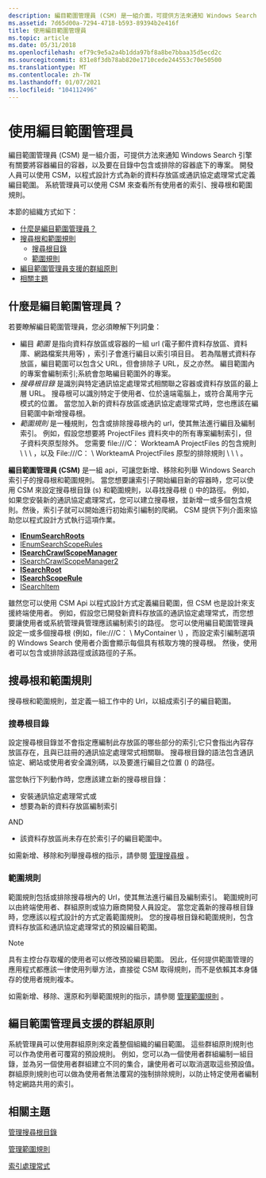```yaml
---
description: 編目範圍管理員 (CSM) 是一組介面，可提供方法來通知 Windows Search 引擎有關要將容器編目的容器，以及要在目錄中包含或排除的容器底下的專案。
ms.assetid: 7d65d00a-7294-4718-b593-89394b2e416f
title: 使用編目範圍管理員
ms.topic: article
ms.date: 05/31/2018
ms.openlocfilehash: ef79c9e5a2a4b1dda97bf8a8be7bbaa35d5ecd2c
ms.sourcegitcommit: 831e8f3db78ab820e1710cede244553c70e50500
ms.translationtype: MT
ms.contentlocale: zh-TW
ms.lasthandoff: 01/07/2021
ms.locfileid: "104112496"
---
```

# <a name="using-the-crawl-scope-manager"></a>使用編目範圍管理員

編目範圍管理員 (CSM) 是一組介面，可提供方法來通知 Windows Search 引擎有關要將容器編目的容器，以及要在目錄中包含或排除的容器底下的專案。 開發人員可以使用 CSM，以程式設計方式為新的資料存放區或通訊協定處理常式定義編目範圍。 系統管理員可以使用 CSM 來查看所有使用者的索引、搜尋根和範圍規則。

本節的組織方式如下：

-   [什麼是編目範圍管理員？](#what-is-the-crawl-scope-manager)
-   [搜尋根和範圍規則](#search-roots-and-scope-rules)
    -   [搜尋根目錄](#search-roots-and-scope-rules)
    -   [範圍規則](#scope-rules)
-   [編目範圍管理員支援的群組原則](#group-policies-supported-by-the-crawl-scope-manager)
-   [相關主題](#related-topics)

## <a name="what-is-the-crawl-scope-manager"></a>什麼是編目範圍管理員？

若要瞭解編目範圍管理員，您必須瞭解下列詞彙：

-   編目 *範圍* 是指向資料存放區或容器的一組 url (電子郵件資料存放區、資料庫、網路檔案共用等) ，索引子會進行編目以索引項目目。 若為階層式資料存放區，編目範圍可以包含父 URL，但會排除子 URL，反之亦然。 編目範圍內的專案會編制索引;系統會忽略編目範圍外的專案。
-   *搜尋根目錄* 是識別與特定通訊協定處理常式相關聯之容器或資料存放區的最上層 URL。 搜尋根可以識別特定于使用者、位於遠端電腦上，或符合萬用字元模式的位置。 當您加入新的資料存放區或通訊協定處理常式時，您也應該在編目範圍中新增搜尋根。
-   *範圍規則* 是一種規則，包含或排除搜尋根內的 url，使其無法進行編目及編制索引。 例如，假設您想要將 ProjectFiles 資料夾中的所有專案編制索引，但子資料夾原型除外。 您需要 file:///C： WorkteamA ProjectFiles 的包含規則 \\ \\ \\ ，以及 File:///C： \\ WorkteamA ProjectFiles 原型的排除規則 \\ \\ \\ 。

**編目範圍管理員 (CSM)** 是一組 api，可讓您新增、移除和列舉 Windows Search 索引子的搜尋根和範圍規則。 當您想要讓索引子開始編目新的容器時，您可以使用 CSM 來設定搜尋根目錄 (s) 和範圍規則，以尋找搜尋根 () 中的路徑。 例如，如果您安裝新的通訊協定處理常式，您可以建立搜尋根，並新增一或多個包含規則。然後，索引子就可以開始進行初始索引編制的爬網。 CSM 提供下列介面來協助您以程式設計方式執行這項作業。

-   [**IEnumSearchRoots**](/windows/desktop/api/Searchapi/nn-searchapi-ienumsearchroots)
-   [IEnumSearchScopeRules](/windows/win32/api/searchapi/nn-searchapi-ienumsearchscoperules)
-   [**ISearchCrawlScopeManager**](/windows/desktop/api/Searchapi/nn-searchapi-isearchcrawlscopemanager)
-   [ISearchCrawlScopeManager2](/windows/win32/api/searchapi/nn-searchapi-isearchcrawlscopemanager2)
-   [**ISearchRoot**](/windows/desktop/api/Searchapi/nn-searchapi-isearchroot)
-   [**ISearchScopeRule**](/windows/desktop/api/Searchapi/nn-searchapi-isearchscoperule)
-   [ISearchItem](./-search-isearchitem.md)

雖然您可以使用 CSM Api 以程式設計方式定義編目範圍，但 CSM 也是設計來支援終端使用者。 例如，假設您已開發新資料存放區的通訊協定處理常式，而您想要讓使用者或系統管理員管理應該編制索引的路徑。 您可以使用編目範圍管理員設定一或多個搜尋根 (例如，file:///C： \\ MyContainer \\) ，而設定索引編制選項的 Windows Search 使用者介面會顯示每個具有核取方塊的搜尋根。 然後，使用者可以包含或排除該路徑或該路徑的子系。

## <a name="search-roots-and-scope-rules"></a>搜尋根和範圍規則

搜尋根和範圍規則，並定義一組工作中的 Url，以組成索引子的編目範圍。

### <a name="search-roots"></a>搜尋根目錄

設定搜尋根目錄並不會指定應編制此存放區的哪些部分的索引;它只會指出內容存放區存在，且與已註冊的通訊協定處理常式相關聯。 搜尋根目錄的語法包含通訊協定、網站或使用者安全識別碼，以及要進行編目之位置 () 的路徑。

當您執行下列動作時，您應該建立新的搜尋根目錄：

-   安裝通訊協定處理常式或
-   想要為新的資料存放區編制索引

AND

-   該資料存放區尚未存在於索引子的編目範圍中。

如需新增、移除和列舉搜尋根的指示，請參閱 [管理搜尋根](-search-3x-wds-extidx-csm-searchroots.md) 。

### <a name="scope-rules"></a>範圍規則

範圍規則包括或排除搜尋根內的 Url，使其無法進行編目及編制索引。 範圍規則可以由終端使用者、群組原則或協力廠商開發人員設定。 當您定義新的搜尋根目錄時，您應該以程式設計的方式定義範圍規則。 您的搜尋根目錄和範圍規則，包含資料存放區和通訊協定處理常式的預設編目範圍。

> [!Note]  
> 具有主控台存取權的使用者可以修改預設編目範圍。 因此，任何提供範圍管理的應用程式都應該一律使用列舉方法，直接從 CSM 取得規則，而不是依賴其本身儲存的使用者規則複本。

 

如需新增、移除、還原和列舉範圍規則的指示，請參閱 [管理範圍規則](-search-3x-wds-extidx-csm-scoperules.md) 。

## <a name="group-policies-supported-by-the-crawl-scope-manager"></a>編目範圍管理員支援的群組原則

系統管理員可以使用群組原則來定義整個組織的編目範圍。 這些群組原則規則也可以作為使用者可覆寫的預設規則。 例如，您可以為一個使用者群組編制一組目錄，並為另一個使用者群組建立不同的集合，讓使用者可以取消選取這些預設值。 群組原則規則也可以做為使用者無法覆寫的強制排除規則，以防止特定使用者編制特定網路共用的索引。

## <a name="related-topics"></a>相關主題

<dl> <dt>

[管理搜尋根目錄](-search-3x-wds-extidx-csm-searchroots.md)
</dt> <dt>

[管理範圍規則](-search-3x-wds-extidx-csm-scoperules.md)
</dt> <dt>

[索引處理常式](-search-indexing-process-overview.md)
</dt> </dl>

 

 

